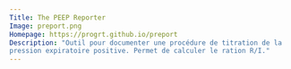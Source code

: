 ```yaml
---
Title: The PEEP Reporter
Image: preport.png
Homepage: https://progrt.github.io/preport
Description: "Outil pour documenter une procédure de titration de la
pression expiratoire positive. Permet de calculer le ration R/I."
---
```

